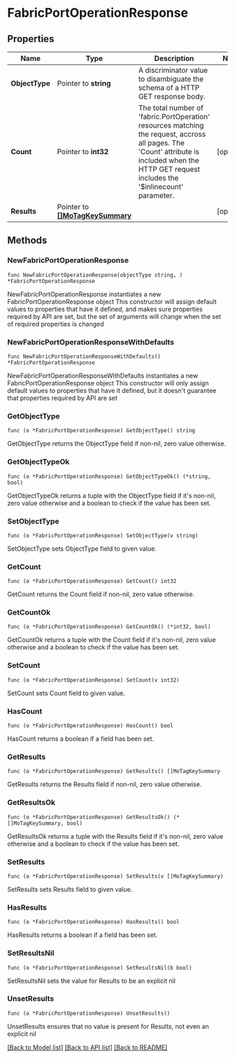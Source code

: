 # FabricPortOperationResponse

## Properties

Name | Type | Description | Notes
------------ | ------------- | ------------- | -------------
**ObjectType** | Pointer to **string** | A discriminator value to disambiguate the schema of a HTTP GET response body. | 
**Count** | Pointer to **int32** | The total number of &#39;fabric.PortOperation&#39; resources matching the request, accross all pages. The &#39;Count&#39; attribute is included when the HTTP GET request includes the &#39;$inlinecount&#39; parameter. | [optional] 
**Results** | Pointer to [**[]MoTagKeySummary**](MoTagKeySummary.md) |  | [optional] 

## Methods

### NewFabricPortOperationResponse

`func NewFabricPortOperationResponse(objectType string, ) *FabricPortOperationResponse`

NewFabricPortOperationResponse instantiates a new FabricPortOperationResponse object
This constructor will assign default values to properties that have it defined,
and makes sure properties required by API are set, but the set of arguments
will change when the set of required properties is changed

### NewFabricPortOperationResponseWithDefaults

`func NewFabricPortOperationResponseWithDefaults() *FabricPortOperationResponse`

NewFabricPortOperationResponseWithDefaults instantiates a new FabricPortOperationResponse object
This constructor will only assign default values to properties that have it defined,
but it doesn't guarantee that properties required by API are set

### GetObjectType

`func (o *FabricPortOperationResponse) GetObjectType() string`

GetObjectType returns the ObjectType field if non-nil, zero value otherwise.

### GetObjectTypeOk

`func (o *FabricPortOperationResponse) GetObjectTypeOk() (*string, bool)`

GetObjectTypeOk returns a tuple with the ObjectType field if it's non-nil, zero value otherwise
and a boolean to check if the value has been set.

### SetObjectType

`func (o *FabricPortOperationResponse) SetObjectType(v string)`

SetObjectType sets ObjectType field to given value.


### GetCount

`func (o *FabricPortOperationResponse) GetCount() int32`

GetCount returns the Count field if non-nil, zero value otherwise.

### GetCountOk

`func (o *FabricPortOperationResponse) GetCountOk() (*int32, bool)`

GetCountOk returns a tuple with the Count field if it's non-nil, zero value otherwise
and a boolean to check if the value has been set.

### SetCount

`func (o *FabricPortOperationResponse) SetCount(v int32)`

SetCount sets Count field to given value.

### HasCount

`func (o *FabricPortOperationResponse) HasCount() bool`

HasCount returns a boolean if a field has been set.

### GetResults

`func (o *FabricPortOperationResponse) GetResults() []MoTagKeySummary`

GetResults returns the Results field if non-nil, zero value otherwise.

### GetResultsOk

`func (o *FabricPortOperationResponse) GetResultsOk() (*[]MoTagKeySummary, bool)`

GetResultsOk returns a tuple with the Results field if it's non-nil, zero value otherwise
and a boolean to check if the value has been set.

### SetResults

`func (o *FabricPortOperationResponse) SetResults(v []MoTagKeySummary)`

SetResults sets Results field to given value.

### HasResults

`func (o *FabricPortOperationResponse) HasResults() bool`

HasResults returns a boolean if a field has been set.

### SetResultsNil

`func (o *FabricPortOperationResponse) SetResultsNil(b bool)`

 SetResultsNil sets the value for Results to be an explicit nil

### UnsetResults
`func (o *FabricPortOperationResponse) UnsetResults()`

UnsetResults ensures that no value is present for Results, not even an explicit nil

[[Back to Model list]](../README.md#documentation-for-models) [[Back to API list]](../README.md#documentation-for-api-endpoints) [[Back to README]](../README.md)


